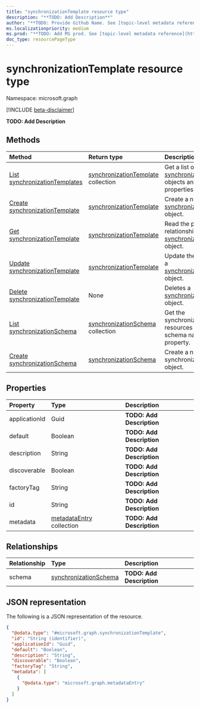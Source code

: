 ```yaml
---
title: "synchronizationTemplate resource type"
description: "**TODO: Add Description**"
author: "**TODO: Provide Github Name. See [topic-level metadata reference](https://msgo.azurewebsites.net/add/document/guidelines/metadata.html#topic-level-metadata)**"
ms.localizationpriority: medium
ms.prod: "**TODO: Add MS prod. See [topic-level metadata reference](https://msgo.azurewebsites.net/add/document/guidelines/metadata.html#topic-level-metadata)**"
doc_type: resourcePageType
---
```


# synchronizationTemplate resource type

Namespace: microsoft.graph

[!INCLUDE [beta-disclaimer](../../includes/beta-disclaimer.md)]

**TODO: Add Description**

## Methods
|Method|Return type|Description|
|:---|:---|:---|
|[List synchronizationTemplates](../api/synchronizationtemplate-list.md)|[synchronizationTemplate](../resources/synchronizationtemplate.md) collection|Get a list of the [synchronizationTemplate](../resources/synchronizationtemplate.md) objects and their properties.|
|[Create synchronizationTemplate](../api/synchronization-post-templates.md)|[synchronizationTemplate](../resources/synchronizationtemplate.md)|Create a new [synchronizationTemplate](../resources/synchronizationtemplate.md) object.|
|[Get synchronizationTemplate](../api/synchronizationtemplate-get.md)|[synchronizationTemplate](../resources/synchronizationtemplate.md)|Read the properties and relationships of a [synchronizationTemplate](../resources/synchronizationtemplate.md) object.|
|[Update synchronizationTemplate](../api/synchronizationtemplate-update.md)|[synchronizationTemplate](../resources/synchronizationtemplate.md)|Update the properties of a [synchronizationTemplate](../resources/synchronizationtemplate.md) object.|
|[Delete synchronizationTemplate](../api/synchronizationtemplate-delete.md)|None|Deletes a [synchronizationTemplate](../resources/synchronizationtemplate.md) object.|
|[List synchronizationSchema](../api/synchronizationtemplate-list-schema.md)|[synchronizationSchema](../resources/synchronizationschema.md) collection|Get the synchronizationSchema resources from the schema navigation property.|
|[Create synchronizationSchema](../api/synchronizationtemplate-post-schema.md)|[synchronizationSchema](../resources/synchronizationschema.md)|Create a new synchronizationSchema object.|

## Properties
|Property|Type|Description|
|:---|:---|:---|
|applicationId|Guid|**TODO: Add Description**|
|default|Boolean|**TODO: Add Description**|
|description|String|**TODO: Add Description**|
|discoverable|Boolean|**TODO: Add Description**|
|factoryTag|String|**TODO: Add Description**|
|id|String|**TODO: Add Description**|
|metadata|[metadataEntry](../resources/metadataentry.md) collection|**TODO: Add Description**|

## Relationships
|Relationship|Type|Description|
|:---|:---|:---|
|schema|[synchronizationSchema](../resources/synchronizationschema.md)|**TODO: Add Description**|

## JSON representation
The following is a JSON representation of the resource.
<!-- {
  "blockType": "resource",
  "keyProperty": "id",
  "@odata.type": "microsoft.graph.synchronizationTemplate",
  "openType": false
}
-->
``` json
{
  "@odata.type": "#microsoft.graph.synchronizationTemplate",
  "id": "String (identifier)",
  "applicationId": "Guid",
  "default": "Boolean",
  "description": "String",
  "discoverable": "Boolean",
  "factoryTag": "String",
  "metadata": [
    {
      "@odata.type": "microsoft.graph.metadataEntry"
    }
  ]
}
```

